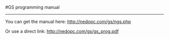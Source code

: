#GS programming manual

---

You can get the manual here: http://nedopc.com/gs/ngs.php

Or use a direct link: http://nedopc.com/gs/gs_prog.pdf


